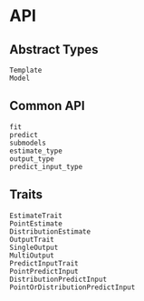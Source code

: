 # API

## Abstract Types
```@docs
Template
Model
```

## Common API
```@docs
fit
predict
submodels
estimate_type
output_type
predict_input_type
```

## Traits
```@docs
EstimateTrait
PointEstimate
DistributionEstimate
OutputTrait
SingleOutput
MultiOutput
PredictInputTrait
PointPredictInput
DistributionPredictInput
PointOrDistributionPredictInput
```
